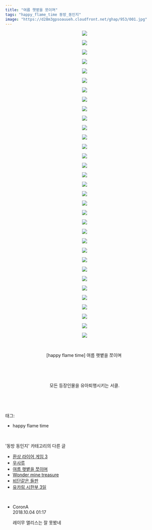 ```yaml
---
title: "여름 햇볕을 쪼이며"
tags: "happy_flame_time 동방_동인지"
image: "https://d28m3gpsoauueh.cloudfront.net/ghap/953/001.jpg"
---
```

<div class="article">
<p style="text-align: center; clear: none; float: none;"><img src="{{ site.imgserver4 }}/ghap/953/001.jpg"/></p>
<p style="text-align: center; clear: none; float: none;"><img src="{{ site.imgserver4 }}/ghap/953/002.jpg"/></p>
<p style="text-align: center; clear: none; float: none;"><img src="{{ site.imgserver4 }}/ghap/953/003.jpg"/></p>
<p style="text-align: center; clear: none; float: none;"><img src="{{ site.imgserver4 }}/ghap/953/004.jpg"/></p>
<p style="text-align: center; clear: none; float: none;"><img src="{{ site.imgserver4 }}/ghap/953/005.jpg"/></p>
<p style="text-align: center; clear: none; float: none;"><img src="{{ site.imgserver4 }}/ghap/953/006.jpg"/></p>
<p style="text-align: center; clear: none; float: none;"><img src="{{ site.imgserver4 }}/ghap/953/007.jpg"/></p>
<p style="text-align: center; clear: none; float: none;"><img src="{{ site.imgserver4 }}/ghap/953/008.jpg"/></p>
<p style="text-align: center; clear: none; float: none;"><img src="{{ site.imgserver4 }}/ghap/953/009.jpg"/></p>
<p style="text-align: center; clear: none; float: none;"><img src="{{ site.imgserver4 }}/ghap/953/010.jpg"/></p>
<p style="text-align: center; clear: none; float: none;"><img src="{{ site.imgserver4 }}/ghap/953/011.jpg"/></p>
<p style="text-align: center; clear: none; float: none;"><img src="{{ site.imgserver4 }}/ghap/953/012.jpg"/></p>
<p style="text-align: center; clear: none; float: none;"><img src="{{ site.imgserver4 }}/ghap/953/013.jpg"/></p>
<p style="text-align: center; clear: none; float: none;"><img src="{{ site.imgserver4 }}/ghap/953/014.jpg"/></p>
<p style="text-align: center; clear: none; float: none;"><img src="{{ site.imgserver4 }}/ghap/953/015.jpg"/></p>
<p style="text-align: center; clear: none; float: none;"><img src="{{ site.imgserver4 }}/ghap/953/016.jpg"/></p>
<p style="text-align: center; clear: none; float: none;"><img src="{{ site.imgserver4 }}/ghap/953/017.jpg"/></p>
<p style="text-align: center; clear: none; float: none;"><img src="{{ site.imgserver4 }}/ghap/953/018.jpg"/></p>
<p style="text-align: center; clear: none; float: none;"><img src="{{ site.imgserver4 }}/ghap/953/019.jpg"/></p>
<p style="text-align: center; clear: none; float: none;"><img src="{{ site.imgserver4 }}/ghap/953/020.jpg"/></p>
<p style="text-align: center; clear: none; float: none;"><img src="{{ site.imgserver4 }}/ghap/953/021.jpg"/></p>
<p style="text-align: center; clear: none; float: none;"><img src="{{ site.imgserver4 }}/ghap/953/022.jpg"/></p>
<p style="text-align: center; clear: none; float: none;"><img src="{{ site.imgserver4 }}/ghap/953/023.jpg"/></p>
<p style="text-align: center; clear: none; float: none;"><img src="{{ site.imgserver4 }}/ghap/953/024.jpg"/></p>
<p style="text-align: center; clear: none; float: none;"><img src="{{ site.imgserver4 }}/ghap/953/025.jpg"/></p>
<p style="text-align: center; clear: none; float: none;"><img src="{{ site.imgserver4 }}/ghap/953/026.jpg"/></p>
<p style="text-align: center; clear: none; float: none;"><img src="{{ site.imgserver4 }}/ghap/953/027.jpg"/></p>
<p style="text-align: center; clear: none; float: none;"><img src="{{ site.imgserver4 }}/ghap/953/028.jpg"/></p>
<p style="text-align: center; clear: none; float: none;"><img src="{{ site.imgserver4 }}/ghap/953/029.jpg"/></p>
<p style="text-align: center; clear: none; float: none;"><img src="{{ site.imgserver4 }}/ghap/953/030.jpg"/></p>
<p style="text-align: center; clear: none; float: none;"><img src="{{ site.imgserver4 }}/ghap/953/031.jpg"/></p>
<p style="text-align: center; clear: none; float: none;"><img src="{{ site.imgserver4 }}/ghap/953/032.jpg"/></p>
<p style="text-align: center; clear: none; float: none;"><img src="{{ site.imgserver4 }}/ghap/953/033.jpg"/></p>
<p style="text-align: center; clear: none; float: none;"><br/></p>
<p style="text-align: center; clear: none; float: none;">[happy flame time] 여름 햇볕을 쪼이며 </p>
<p style="text-align: center; clear: none; float: none;"><br/></p>
<p style="text-align: center; clear: none; float: none;"><br/></p>
<p style="text-align: center; clear: none; float: none;">모든 등장인물을 유아퇴행시키는 서클.</p>
<p><br/></p>
</div><br/>
<div class="tagTrail">
<p>태그: </p>
<ul>
<li>happy flame time</li>
</ul>
</div><br/>
<div class="another">
<p>'동방 동인지' 카테고리의 다른 글</p>
<ul>
<li><a href="/ghap_955">환상 라이어 게임 3</a></li>
<li><a href="/ghap_954">우사루</a></li>
<li><a href="/ghap_953">여름 햇볕을 쪼이며</a></li>
<li><a href="/ghap_951">Wonder mine treasure</a></li>
<li><a href="/ghap_950">비단같은 들판</a></li>
<li><a href="/ghap_949">유카링 시한부 3일</a></li>
</ul>
</div><br/>
<div class="cb_module cb_fluid">
<div class="cb_wrt cb_profile">
<div class="comment">
<ul>
<li class="cb_thumb_off" id="comment15344616">
<div class="cb_comment_area">
<div class="cb_info_area">
<div class="cb_section">
<span class="cb_nick_name">CoronA</span>
</div>
<div class="cb_section">
<span class="cb_date">2018.10.04 01:17 </span>
</div>
</div>
<div class="cb_dsc_comment">
<p class="cb_dsc">
											레이무 앨리스는 잘 못봤네
										</p>
</div>
</div></li>
</ul>
</div>
</div><!-- commentList close -->
</div><br/>

